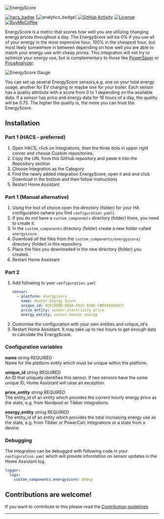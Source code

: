 <img src="https://raw.githubusercontent.com/knudsvik/EnergyScore/master/resources/logo.png" title="EnergyScore"/>

[![hacs_badge]](https://github.com/hacs/integration)
[![analytics_badge]]
[![GitHub Activity][commits-shield]][commits]
[![License][license-shield]](LICENSE)
[![BuyMeCoffee][buymecoffeebadge]][buymecoffee]


EnergyScore is a metric that scores how well you are utilizing changing energy prices throughout a day. The EnergyScore will be 0% if you use all of your energy in the most expensive hour, 100% in the cheapest hour, but most likely somewhere in between depending on how well you are able to match your energy use with cheap prices. This integration will not try to optimize your energy use, but is complementary to those like [PowerSaver](https://powersaver.no) or [PriceAnalyzer](https://github.com/erlendsellie/priceanalyzer).

<img src="https://raw.githubusercontent.com/knudsvik/EnergyScore/master/resources/energyScore_gauge.png" title="EnergyScore Gauge"/>

You can set up several EnergyScore sensors,e.g. one on your total energy usage, another for EV charging or maybe one for your boiler. Each sensor has a quality attribute with a score from 0 to 1 depending on the available data. If a sensor has price and energy data for 18 hours of a day, the quality will be 0.75. The higher the quality is, the more you can trust the EnergyScore.

## Installation

### Part 1 (HACS - preferred)

1. Open HACS, click on Integrations, then the three dots in upper right corner and choose Custom repositories.
2. Copy the URL from this GitHub repository and paste it into the Repository section
3. Choose Integration as the Category
4. Find the newly added integration EnergyScore, open it and and click Download in the bottom and then follow instructions
5. Restart Home Assistant

### Part 1 (Manual alternative)

1. Using the tool of choice open the directory (folder) for your HA configuration (where you find `configuration.yaml`).
2. If you do not have a `custom_components` directory (folder) there, you need to create it.
3. In the `custom_components` directory (folder) create a new folder called `energyscore`.
4. Download _all_ the files from the `custom_components/energyscore/` directory (folder) in this repository.
5. Place the files you downloaded in the new directory (folder) you created.
6. Restart Home Assistant

### Part 2

1. Add following to your `configuration.yaml`
    ```yaml
    sensor:
      - platform: energyscore
        name: Heater Energy Score
        unique_id: AC816DB0-868A-431C-92AE-CBD46A864DC5
        price_entity: sensor.electricity_price
        energy_entity: sensor.heater_energy
    ```
2. Customise the configuration with your own entities and unique_id's
3. Restart Home Assistant. It may take up to two hours to get enough data to calculate the EnergyScore.

### Configuration variables

**name** *string* REQUIRED <br>
Name for the platform entity which must be unique within the platform.

**unique_id** *string* REQUIRED <br>
An ID that uniquely identifies this sensor. If two sensors have the same unique ID, Home Assistant will raise an exception.

**price_entity** *string* REQUIRED <br>
The entity_id of an entity which provides the current hourly energy price as the state, e.g. from Nordpool or Tibber integrations.

**energy_entity** *string* REQUIRED <br>
The entity_id of an entity which provides the total increasing energy use as the state, e.g. from Tibber or PowerCalc integrations or a state from a device.

### Debugging

The integration can be debugged with following code in your `configuration.yaml` which will provide information on sensor updates in the Home Assistant log.

```yaml
logger:
  logs:
    custom_components.energyscore: debug
```


## Contributions are welcome!

If you want to contribute to this please read the [Contribution guidelines](CONTRIBUTING.md)

***

[buymecoffee]: https://www.buymeacoffee.com/knudsvik
[buymecoffeebadge]: https://img.shields.io/badge/buy%20me%20a%20coffee-donate-yellow.svg?style=flat
[commits-shield]: https://img.shields.io/github/commit-activity/y/knudsvik/energyscore
[commits]: https://github.com/knudsvik/energyscore/commits/master
[hacs_badge]: https://img.shields.io/badge/HACS-Custom-41BDF5.svg
[license-shield]: https://img.shields.io/github/license/knudsvik/energyscore
[analytics_badge]: https://img.shields.io/badge/dynamic/json?color=41BDF5&logo=home-assistant&label=integration%20usage&suffix=%20installs&cacheSeconds=15600&url=https://analytics.home-assistant.io/custom_integrations.json&query=$.energyscore.total
